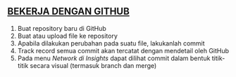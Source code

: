 ## [BEKERJA DENGAN GITHUB](https://youtu.be/Q3Id0DgcrXY)

1. Buat repository baru di GitHub
2. Buat atau upload file ke repository
3. Apabila dilakukan perubahan pada suatu file, lakukanlah commit
4. Track record semua commit akan tercatat dengan mendetail oleh GitHub
5. Pada menu _Network di Insights_ dapat dilihat commit dalam bentuk titik-titik secara visual (termasuk branch dan merge)
